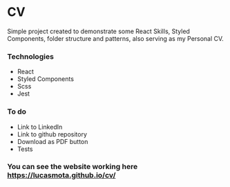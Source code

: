 # CV

Simple project created to demonstrate some React Skills, Styled Components, folder structure and patterns, also serving as my Personal CV.

### Technologies
* React
* Styled Components
* Scss
* Jest

### To do
* Link to LinkedIn
* Link to github repository
* Download as PDF button
* Tests

### You can see the website working here https://lucasmota.github.io/cv/